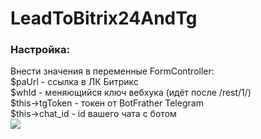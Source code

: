 # LeadToBitrix24AndTg
<h3>Настройка:</h3>
Внести значения в переменные FormController:<br>
$paUrl - ссылка в ЛК Битрикс<br>
$whId - меняющийся ключ вебхука (идёт после /rest/1/)<br>
$this->tgToken - токен от BotFrather Telegram<br>
$this->chat_id - id вашего чата с ботом<br>
<img src="https://i.imgur.com/q9vyN0L.png"/>
